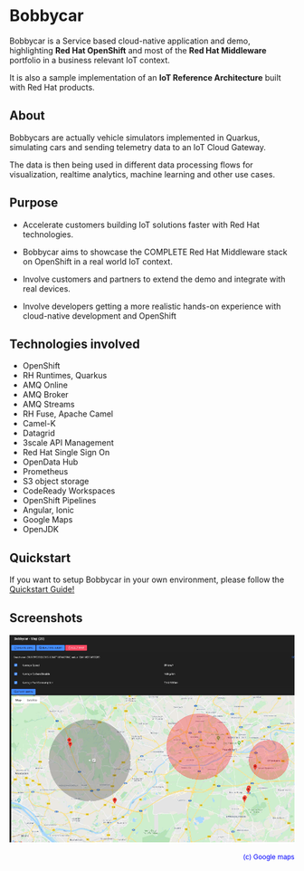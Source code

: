 # Bobbycar

Bobbycar is a Service based cloud-native application and demo, highlighting **Red Hat OpenShift** and most of the **Red Hat Middleware** portfolio in a business relevant IoT context.

It is also a sample implementation of an **IoT Reference Architecture** built with Red Hat products.

## About

Bobbycars are actually vehicle simulators implemented in Quarkus, simulating cars and sending telemetry data to an IoT Cloud Gateway.

The data is then being used in different data processing flows for visualization, realtime analytics, machine learning and other use cases.

## Purpose

+ Accelerate customers building IoT solutions faster with Red Hat technologies.
  
+ Bobbycar aims to showcase the COMPLETE Red Hat Middleware stack on OpenShift in a real world IoT context.
  
+ Involve customers and partners to extend the demo and integrate with real devices.

+ Involve developers getting a more realistic hands-on experience with cloud-native development and OpenShift

## Technologies involved

+ OpenShift
+ RH Runtimes, Quarkus
+ AMQ Online
+ AMQ Broker
+ AMQ Streams
+ RH Fuse, Apache Camel
+ Camel-K
+ Datagrid
+ 3scale API Management
+ Red Hat Single Sign On
+ OpenData Hub
+ Prometheus
+ S3 object storage
+ CodeReady Workspaces
+ OpenShift Pipelines
+ Angular, Ionic
+ Google Maps
+ OpenJDK

## Quickstart

If you want to setup Bobbycar in your own environment, please follow the [Quickstart Guide!](https://github.com/sa-mw-dach/bobbycar/tree/master/quickstart)

## Screenshots

![map view][02_map] <div style="text-align: right"><sup><span style="color:blue">(c) Google maps</span></sup></div>

[02_map]: docs/images/02_map.png "bobbycar map view"
